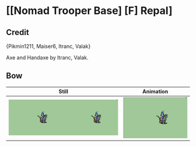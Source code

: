 # [\[Nomad Trooper Base\] \[F\] Repal]

## Credit

{Pikmin1211, Maiser6, Itranc, Valak}

Axe and Handaxe by ltranc, Valak.

## Bow

| Still | Animation |
| :---: | :-------: |
| ![Bow still](./Bow_000.png) | ![Bow animation](./Bow.gif) |
